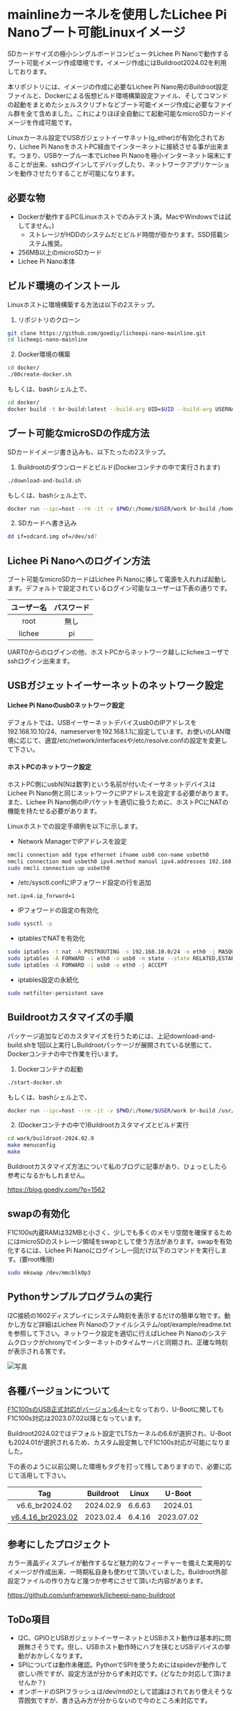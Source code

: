 # mainlineカーネルを使用したLichee Pi Nanoブート可能Linuxイメージ

SDカードサイズの極小シングルボードコンピュータLichee Pi Nanoで動作するブート可能イメージ作成環境です。イメージ作成にはBuildroot2024.02を利用しております。

本リポジトリには、イメージの作成に必要なLichee Pi Nano用のBuildroot設定ファイルと、Dockerによる仮想ビルド環境構築設定ファイル、そしてコマンドの起動をまとめたシェルスクリプトなどブート可能イメージ作成に必要なファイル群を全て含めました。これによりほぼ全自動にて起動可能なmicroSDカードイメージを作成可能です。

Linuxカーネル設定でUSBガジェットイーサネット(g_ether)が有効化されており、Lichee Pi NanoをホストPC経由でインターネットに接続させる事が出来ます。つまり、USBケーブル一本でLichee Pi Nanoを極小インターネット端末にすることが出来、sshログインしてデバッグしたり、ネットワークアプリケーションを動作させたりすることが可能になります。

## 必要な物

- Dockerが動作するPC(Linuxホストでのみテスト済。MacやWindowsでは試してません。)
   - ストレージがHDDのシステムだとビルド時間が掛かります。SSD搭載システム推奨。
- 256MB以上のmicroSDカード
- Lichee Pi Nano本体

## ビルド環境のインストール

Linuxホストに環境構築する方法は以下の2ステップ。

1. リポジトリのクローン
```sh
git clone https://github.com/goediy/licheepi-nano-mainline.git
cd licheepi-nano-mainline
```
2. Docker環境の構築
```sh
cd docker/
./00create-docker.sh
```
   もしくは、bashシェル上で、
```sh
cd docker/
docker build -t br-build:latest --build-arg UID=$UID --build-arg USERNAME=$USER -f Dockerfile .
```

## ブート可能なmicroSDの作成方法

SDカードイメージ書き込みも、以下たったの2ステップ。

1. Buildrootのダウンロードとビルド(Dockerコンテナの中で実行されます)
```sh
./download-and-build.sh
```
   もしくは、bashシェル上で、
```sh
docker run --ipc=host --rm -it -v $PWD/:/home/$USER/work br-build /home/$USER/br-build.sh
```
2. SDカードへ書き込み
```sh
dd if=sdcard.img of=/dev/sd?
```

## Lichee Pi Nanoへのログイン方法

ブート可能なmicroSDカードはLichee Pi Nanoに挿して電源を入れれば起動します。デフォルトで設定されているログイン可能なユーザーは下表の通りです。

|ユーザー名|パスワード|
|:--:|:--:|
|root|無し|
|lichee|pi|

UART0からのログインの他、ホストPCからネットワーク越しにlicheeユーザでsshログイン出来ます。

## USBガジェットイーサーネットのネットワーク設定

#### Lichee Pi Nanoのusb0ネットワーク設定

デフォルトでは、USBイーサーネットデバイスusb0のIPアドレスを192.168.10.10/24、nameserverを192.168.1.1に設定しています。お使いのLAN環境に応じて、適宜/etc/network/interfacesや/etc/resolve.confの設定を変更して下さい。

#### ホストPCのネットワーク設定

ホストPC側にusbN(Nは数字)という名前が付いたイーサネットデバイスはLichee Pi Nano側と同じネットワークにIPアドレスを設定する必要があります。また、Lichee Pi Nano側のIPパケットを適切に扱うために、ホストPCにNATの機能を持たせる必要があります。

Linuxホストでの設定手順例を以下に示します。

- Network ManagerでIPアドレスを設定
```sh
nmcli connection add type ethernet ifname usb0 con-name usbeth0
nmcli connection mod usbeth0 ipv4.method manual ipv4.addresses 192.168.10.1/24
sudo nmcli connection up usbeth0
```
- /etc/sysctl.confにIPフォワード設定の行を追加
```
net.ipv4.ip_forward=1
```
- IPフォワードの設定の有効化
```sh
sudo sysctl -p
```
- iptablesでNATを有効化
```sh
sudo iptables -t nat -A POSTROUTING -s 192.168.10.0/24 -o eth0 -j MASQUERADE
sudo iptables -A FORWARD -i eth0 -o usb0 -m state --state RELATED,ESTABLISHED -j ACCEPT
sudo iptables -A FORWARD -i usb0 -o eth0 -j ACCEPT
```
- iptables設定の永続化
```sh
sudo netfilter-persistent save
```

## Buildrootカスタマイズの手順

パッケージ追加などのカスタマイズを行うためには、上記download-and-build.shを1回以上実行しBuildrootパッケージが展開されている状態にて、Dockerコンテナの中で作業を行います。

1. Dockerコンテナの起動
```sh
./start-docker.sh
```
   もしくは、bashシェル上で、
```sh
docker run --ipc=host --rm -it -v $PWD/:/home/$USER/work br-build /usr/bin/bash
```
2. (Dockerコンテナの中で)Buildrootカスタマイズとビルド実行
```sh
cd work/buildroot-2024.02.9
make menuconfig
make
```

Buildrootカスタマイズ方法について私のブログに記事があり、ひょっとしたら参考になるかもしれません。

https://blog.goediy.com/?p=1562

## swapの有効化

F1C100s内蔵RAMは32MBと小さく、少しでも多くのメモリ空間を確保するためにはmicroSDのストレージ領域をswapとして使う方法があります。swapを有効化するには、Lichee Pi Nanoにログインし一回だけ以下のコマンドを実行します。(要root権限)
```sh
sudo mkswap /dev/mmcblk0p3
```

## Pythonサンプルプログラムの実行

I2C接続の1602ディスプレイにシステム時刻を表示するだけの簡単な物です。動かし方など詳細はLichee Pi Nanoのファイルシステム/opt/example/readme.txtを参照して下さい。ネットワーク設定を適切に行えばLichee Pi Nanoのシステムクロックがchronyでインターネットのタイムサーバと同期され、正確な時刻が表示される筈です。

![写真](LicheePiNanoLCDclock.jpg)

## 各種バージョンについて

[F1C100sのUSB正式対応がバージョン6.4〜](https://linux-sunxi.org/Linux_mainlining_effort)となっており、U-Bootに関してもF1C100s対応は2023.07.02以降となっています。

Buildroot2024.02ではデフォルト設定でLTSカーネルの6.6が選択され、U-Bootも2024.01が選択されるため、カスタム設定無しでF1C100s対応が可能になりました。

下の表のように以前公開した環境もタグを打って残してありますので、必要に応じて活用して下さい。

|Tag|Buildroot|Linux|U-Boot|
|:--:|:--:|:--:|:--:|
|v6.6_br2024.02|2024.02.9|6.6.63|2024.01|
|[v6.4.16_br2023.02](https://github.com/goediy/licheepi-nano-mainline/tree/v6.4.16_br2023.02)|2023.02.4|6.4.16|2023.07.02|


## 参考にしたプロジェクト

カラー液晶ディスプレイが動作するなど魅力的なフィーチャーを備えた実用的なイメージが作成出来、一時期私自身も使わせて頂いていました。Buildroot外部設定ファイルの作り方など幾つか参考にさせて頂いた内容があります。

https://github.com/unframework/licheepi-nano-buildroot

## ToDo項目

- I2C、GPIOとUSBガジェットイーサーネットとUSBホスト動作は基本的に問題無さそうです。但し、USBホスト動作時にハブを挟むとUSBデバイスの挙動がおかしくなります。
- SPIについては動作未確認。PythonでSPIを使うためにはspidevが動作して欲しい所ですが、設定方法が分からず未対応です。(どなたか対応して頂けませんか？)
- オンボードのSPIフラッシュは/dev/mtd0として認識はされており使えそうな雰囲気ですが、書き込み方が分からないので今のところ未対応です。
